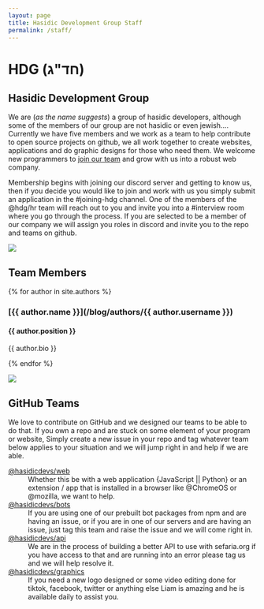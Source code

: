 ```yaml
---
layout: page
title: Hasidic Development Group Staff
permalink: /staff/
---
```


# HDG (חד"ג)

## Hasidic Development Group

We are (*as the name suggests*) a group of hasidic developers, although some of the members of our group are not hasidic or even jewish.... Currently we have five members and we work as a team to help contribute to open source projects on github, we all work together to create websites, applications and do graphic designs for those who need them. We welcome new programmers to [join our team](/careers) and grow with us into a robust web company. 

Membership begins with joining our discord server and getting to know us, then if you decide you would like to join and work with us you simply submit an application in the #joining-hdg channel. One of the members of the @hdg/hr team will reach out to you and invite you into a #interview room where you go through the process. If you are selected to be a member of our company we will assign you roles in discord and invite you to the repo and teams on github.

<img class="img-fluid" src="https://user-images.githubusercontent.com/14003326/220189844-c2f20b25-25ac-4672-a831-ebf8fcec4da2.png" />

## Team Members
{% for author in site.authors %}

### [{{ author.name }}](/blog/authors/{{ author.username  }})

#### **{{ author.position }}**

{{ author.bio }}

{% endfor %}

<img class="img-fluid" src="https://user-images.githubusercontent.com/14003326/220488657-6c08a7be-5490-498f-ba7c-8138cf2cd22b.jpeg" />  

## GitHub Teams

We love to contribute on GitHub and we designed our teams to be able to do that. If you own a repo and are stuck on some element of your program or website, Simply create a new issue in your repo and tag whatever team below applies to your situation and we will jump right in and help if we are able.

<dl>
  <dt><a href="https://github.com/orgs/hasidicdevs/teams/web" target="_blank">@hasidicdevs/web</a></dt>  
    <dd>Whether this be with a web application {JavaScript || Python} or an extension / app that is installed in a browser like @ChromeOS or @mozilla, we want to help.</dd>
  <dt><a href="https://github.com/orgs/hasidicdevs/teams/bots" target="_blank">@hasidicdevs/bots</a></dt>  
    <dd>If you are using one of our prebuilt bot packages from npm and are having an issue, or if you are in one of our servers and are having an issue, just tag this team and raise the issue and we will come right in.</dd>
  <dt><a href="https://github.com/orgs/hasidicdevs/teams/api" target="_blank">@hasidicdevs/api</a></dt>  
    <dd>We are in the process of building a better API to use with sefaria.org if you have access to that and are running into an error please tag us and we will help resolve it.</dd>
  <dt><a href="https://github.com/orgs/hasidicdevs/teams/graphics" target="_blank">@hasidicdevs/graphics</a></dt>  
    <dd>If you need a new logo designed or some video editing done for tiktok, facebook, twitter or anything else Liam is amazing and he is available daily to assist you.</dd>
</dl>